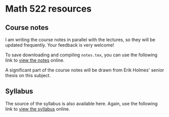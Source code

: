 # Math 522 resources

## Course notes

I am writing the course notes in parallel with the lectures, so they will be updated frequently. Your feedback is very welcome!

To save downloading and compiling `notes.tex`, you can use the following link to [view the notes](http://latex.aslushnikov.com/compile?git=http://github.com/scoskey/m522&target=notes.tex) online.

A significant part of the course notes will be drawn from Erik Holmes' senior thesis on this subject.

## Syllabus

The source of the syllabus is also available here. Again, use the following link to [view the syllabus](http://latex.aslushnikov.com/compile?git=http://github.com/scoskey/m522&target=syll.tex) online.
